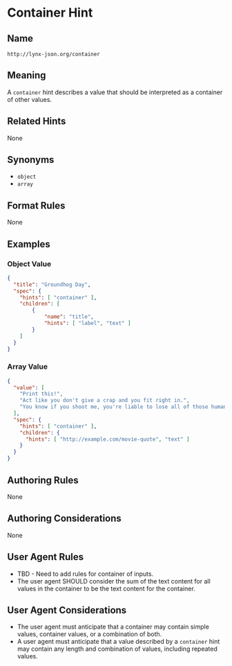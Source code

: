 # Container Hint

## Name

`http://lynx-json.org/container`

## Meaning

A `container` hint describes a value that should be interpreted as a container of other values.

## Related Hints

None

## Synonyms

- `object`
- `array`

## Format Rules

None

## Examples

### Object Value

```json
{
  "title": "Groundhog Day",
  "spec": {
    "hints": [ "container" ],
    "children": [
        {
            "name": "title",
            "hints": [ "label", "text" ]
        }
    ]
  }
}
```

### Array Value

```json
{
  "value": [
    "Print this!",
    "Act like you don't give a crap and you fit right in.",
    "You know if you shoot me, you're liable to lose all of those humanitarian awards."
  ],
  "spec": {
    "hints": [ "container" ],
    "children": {
      "hints": [ "http://example.com/movie-quote", "text" ]
    }
  }
}
```

## Authoring Rules

None

## Authoring Considerations

None

## User Agent Rules

- TBD - Need to add rules for container of inputs.
- The user agent SHOULD consider the sum of the text content for all values in the container to be the text content for the container.

## User Agent Considerations

- The user agent must anticipate that a container may contain simple values, container values, or a combination of both.
- A user agent must anticipate that a value described by a `container` hint may contain any length and combination of values, including repeated values.
